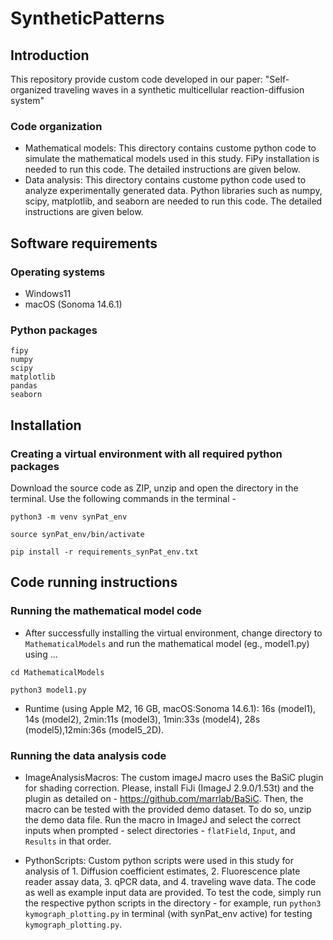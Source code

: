 # SyntheticPatterns

## Introduction
This repository provide custom code developed in our paper: "Self-organized traveling waves in a synthetic multicellular reaction-diffusion system"


### Code organization
- Mathematical models: This directory contains custome python code to simulate the mathematical models used in this study.  FiPy installation is needed to run this code. The detailed instructions are given below.
- Data analysis: This directory contains custome python code used to analyze experimentally generated data. Python libraries such as numpy, scipy, matplotlib, and seaborn are needed to run this code. The detailed instructions are given below.


## Software requirements

### Operating systems
- Windows11 
- macOS (Sonoma 14.6.1)

### Python packages
```
fipy
numpy
scipy
matplotlib
pandas
seaborn
```

## Installation
### Creating a virtual environment with all required python packages
Download the source code as ZIP, unzip and open the directory in the terminal. Use the following commands in the terminal - 

`python3 -m venv synPat_env`

`source synPat_env/bin/activate`

`pip install -r requirements_synPat_env.txt`

## Code running instructions
### Running the mathematical model code
- After successfully installing the virtual environment, change directory to `MathematicalModels` and run the mathematical model (eg., model1.py) using ... 

`cd MathematicalModels`

`python3 model1.py`

- Runtime (using Apple M2, 16 GB, macOS:Sonoma 14.6.1): 16s (model1), 14s (model2), 2min:11s (model3), 1min:33s (model4), 28s (model5),12min:36s (model5_2D).

### Running the data analysis code

- ImageAnalysisMacros: The custom imageJ macro uses the BaSiC plugin for shading correction. Please, install FiJi (ImageJ 2.9.0/1.53t) and the plugin as detailed on - https://github.com/marrlab/BaSiC. Then, the macro can be tested with the provided demo dataset. To do so, unzip the demo data file. Run the macro in ImageJ and select the correct inputs when prompted - select directories - `flatField`, `Input`, and `Results` in that order.

- PythonScripts: Custom python scripts were used in this study for analysis of 1. Diffusion coefficient estimates, 2. Fluorescence plate reader assay data, 3. qPCR data, and 4. traveling wave data. The code as well as example input data are provided. To test the code, simply run the respective python scripts in the directory - for example, run `python3 kymograph_plotting.py` in terminal (with synPat_env active) for testing `kymograph_plotting.py`.



